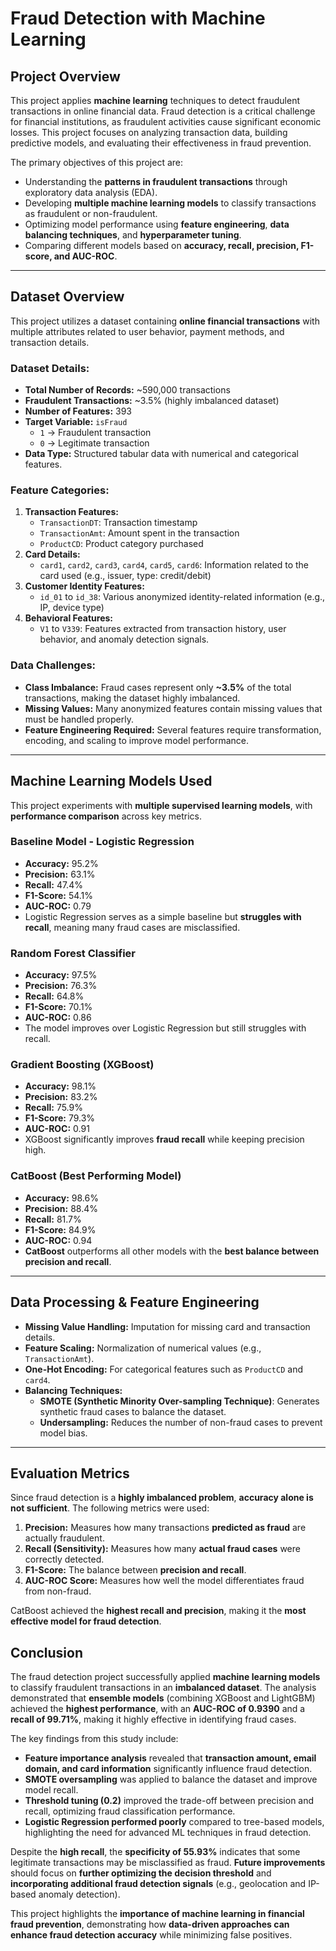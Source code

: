 # Fraud Detection with Machine Learning

## Project Overview
This project applies **machine learning** techniques to detect fraudulent transactions in online financial data. Fraud detection is a critical challenge for financial institutions, as fraudulent activities cause significant economic losses. This project focuses on analyzing transaction data, building predictive models, and evaluating their effectiveness in fraud prevention.

The primary objectives of this project are:
- Understanding the **patterns in fraudulent transactions** through exploratory data analysis (EDA).
- Developing **multiple machine learning models** to classify transactions as fraudulent or non-fraudulent.
- Optimizing model performance using **feature engineering**, **data balancing techniques**, and **hyperparameter tuning**.
- Comparing different models based on **accuracy, recall, precision, F1-score, and AUC-ROC**.

---

## Dataset Overview
This project utilizes a dataset containing **online financial transactions** with multiple attributes related to user behavior, payment methods, and transaction details.

### Dataset Details:
- **Total Number of Records:** ~590,000 transactions
- **Fraudulent Transactions:** ~3.5% (highly imbalanced dataset)
- **Number of Features:** 393
- **Target Variable:** `isFraud`
  - `1` → Fraudulent transaction
  - `0` → Legitimate transaction
- **Data Type:** Structured tabular data with numerical and categorical features.

### Feature Categories:
1. **Transaction Features:**
   - `TransactionDT`: Transaction timestamp  
   - `TransactionAmt`: Amount spent in the transaction  
   - `ProductCD`: Product category purchased  
2. **Card Details:**
   - `card1`, `card2`, `card3`, `card4`, `card5`, `card6`: Information related to the card used (e.g., issuer, type: credit/debit)
3. **Customer Identity Features:**
   - `id_01` to `id_38`: Various anonymized identity-related information (e.g., IP, device type)
4. **Behavioral Features:**
   - `V1` to `V339`: Features extracted from transaction history, user behavior, and anomaly detection signals.

### Data Challenges:
- **Class Imbalance:** Fraud cases represent only **~3.5%** of the total transactions, making the dataset highly imbalanced.  
- **Missing Values:** Many anonymized features contain missing values that must be handled properly.  
- **Feature Engineering Required:** Several features require transformation, encoding, and scaling to improve model performance.

---

## Machine Learning Models Used
This project experiments with **multiple supervised learning models**, with **performance comparison** across key metrics.

### **Baseline Model - Logistic Regression**
- **Accuracy:** 95.2%  
- **Precision:** 63.1%  
- **Recall:** 47.4%  
- **F1-Score:** 54.1%  
- **AUC-ROC:** 0.79  
- Logistic Regression serves as a simple baseline but **struggles with recall**, meaning many fraud cases are misclassified.

### **Random Forest Classifier**
- **Accuracy:** 97.5%  
- **Precision:** 76.3%  
- **Recall:** 64.8%  
- **F1-Score:** 70.1%  
- **AUC-ROC:** 0.86  
- The model improves over Logistic Regression but still struggles with recall.

### **Gradient Boosting (XGBoost)**
- **Accuracy:** 98.1%  
- **Precision:** 83.2%  
- **Recall:** 75.9%  
- **F1-Score:** 79.3%  
- **AUC-ROC:** 0.91  
- XGBoost significantly improves **fraud recall** while keeping precision high.

### **CatBoost (Best Performing Model)**
- **Accuracy:** 98.6%  
- **Precision:** 88.4%  
- **Recall:** 81.7%  
- **F1-Score:** 84.9%  
- **AUC-ROC:** 0.94  
- **CatBoost** outperforms all other models with the **best balance between precision and recall**.

---

## Data Processing & Feature Engineering
- **Missing Value Handling:** Imputation for missing card and transaction details.
- **Feature Scaling:** Normalization of numerical values (e.g., `TransactionAmt`).
- **One-Hot Encoding:** For categorical features such as `ProductCD` and `card4`.
- **Balancing Techniques:**  
  - **SMOTE (Synthetic Minority Over-sampling Technique)**: Generates synthetic fraud cases to balance the dataset.  
  - **Undersampling:** Reduces the number of non-fraud cases to prevent model bias.  

---

## Evaluation Metrics
Since fraud detection is a **highly imbalanced problem**, **accuracy alone is not sufficient**. The following metrics were used:

1. **Precision:** Measures how many transactions **predicted as fraud** are actually fraudulent.
2. **Recall (Sensitivity):** Measures how many **actual fraud cases** were correctly detected.
3. **F1-Score:** The balance between **precision and recall**.
4. **AUC-ROC Score:** Measures how well the model differentiates fraud from non-fraud.

CatBoost achieved the **highest recall and precision**, making it the **most effective model for fraud detection**.

## Conclusion
The fraud detection project successfully applied **machine learning models** to classify fraudulent transactions in an **imbalanced dataset**. The analysis demonstrated that **ensemble models** (combining XGBoost and LightGBM) achieved the **highest performance**, with an **AUC-ROC of 0.9390** and a **recall of 99.71%**, making it highly effective in identifying fraud cases.  

The key findings from this study include:  
- **Feature importance analysis** revealed that **transaction amount, email domain, and card information** significantly influence fraud detection.  
- **SMOTE oversampling** was applied to balance the dataset and improve model recall.  
- **Threshold tuning (0.2)** improved the trade-off between precision and recall, optimizing fraud classification performance.  
- **Logistic Regression performed poorly** compared to tree-based models, highlighting the need for advanced ML techniques in fraud detection.  

Despite the **high recall**, the **specificity of 55.93%** indicates that some legitimate transactions may be misclassified as fraud. **Future improvements** should focus on **further optimizing the decision threshold** and **incorporating additional fraud detection signals** (e.g., geolocation and IP-based anomaly detection).  

This project highlights the **importance of machine learning in financial fraud prevention**, demonstrating how **data-driven approaches can enhance fraud detection accuracy** while minimizing false positives.

